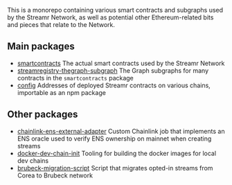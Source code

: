 This is a monorepo containing various smart contracts and subgraphs used by the Streamr Network, as well as potential other Ethereum-related bits and pieces that relate to the Network.

## Main packages

- [smartcontracts](https://github.com/streamr-dev/network-contracts/tree/master/packages/smartcontracts) The actual smart contracts used by the Streamr Network
- [streamregistry-thegraph-subgraph](https://github.com/streamr-dev/network-contracts/tree/master/packages/streamregistry-thegraph-subgraph) The Graph subgraphs for many contracts in the `smartcontracts` package
- [config](https://github.com/streamr-dev/network-contracts/tree/master/packages/config) Addresses of deployed Streamr contracts on various chains, importable as an npm package

## Other packages

- [chainlink-ens-external-adapter](https://github.com/streamr-dev/network-contracts/tree/master/packages/chainlink-ens-external-adapter) Custom Chainlink job that implements an ENS oracle used to verify ENS ownership on mainnet when creating streams
- [docker-dev-chain-init](https://github.com/streamr-dev/network-contracts/tree/master/packages/docker-dev-chain-init) Tooling for building the docker images for local dev chains
- [brubeck-migration-script](https://github.com/streamr-dev/network-contracts/tree/master/packages/brubeck-migration-script) Script that migrates opted-in streams from Corea to Brubeck network
